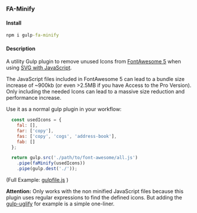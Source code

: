 ### FA-Minify

#### Install
```bat
npm i gulp-fa-minify
```

#### Description
A utility Gulp plugin to remove unused Icons from [FontAwesome 5](https://fontawesome.com/) when using [SVG with JavaScript](https://fontawesome.com/how-to-use/on-the-web/setup/hosting-font-awesome-yourself#using-svgs).

The JavaScript files included in FontAwesome 5 can lead to a bundle size increase of ~900kb (or even >2.5MB if you have Access to the Pro Version). Only including the needed Icons can lead to a massive size reduction and performance increase.

Use it as a normal gulp plugin in your workflow:
```javascript
  const usedIcons = {
    fal: [],
    far: ['copy'],
    fas: ['copy', 'cogs', 'address-book'],
    fab: []
  };

  return gulp.src('./path/to/font-awesome/all.js')
    .pipe(faMinify(usedIcons))
    .pipe(gulp.dest('./'));
```
(Full Example: [gulpfile.js](https://github.com/NetWin/fa-minify/blob/master/example/gulpfile.js) )    
    
    
**Attention:** Only works with the non minified JavaScript files because this plugin uses regular expressions to find the defined icons. 
But adding the [gulp-uglify](https://www.npmjs.com/package/gulp-uglify) for example is a simple one-liner.
